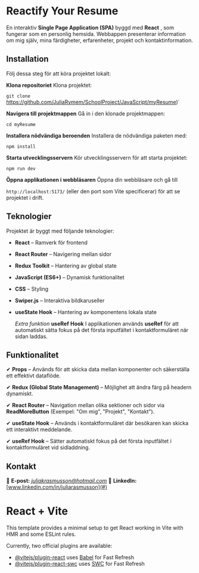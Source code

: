 # **Reactify Your Resume**

En interaktiv **Single Page Application (SPA)** byggd med  **React** , som fungerar som en personlig hemsida. Webbappen presenterar information om mig själv, mina färdigheter, erfarenheter, projekt och kontaktinformation.

## **Installation**
Följ dessa steg för att köra projektet lokalt:

**Klona repositoriet**
Klona projektet:

`git clone `https://github.com/JuliaRymem/SchoolProject/JavaScript/myResume)`

**Navigera till projektmappen**
Gå in i den klonade projektmappen:

`cd myResume`

**Installera nödvändiga beroenden**
Installera de nödvändiga paketen med:

`npm install`

**Starta utvecklingsservern**
Kör utvecklingsservern för att starta projektet:

`npm run dev`

**Öppna applikationen i webbläsaren**
Öppna din webbläsare och gå till 

`http://localhost:5173/` (eller den port som Vite specificerar) för att se projektet i drift.


## **Teknologier**

Projektet är byggt med följande teknologier:

* **React** – Ramverk för frontend
* **React Router** – Navigering mellan sidor
* **Redux Toolkit** – Hantering av global state
* **JavaScript (ES6+)** – Dynamisk funktionalitet
* **CSS** – Styling
* **Swiper.js** – Interaktiva bildkaruseller
* **useState Hook** – Hantering av komponentens lokala state

  *Extra funktion*
  **useRef** **Hook**
  I applikationen används **useRef** för att automatiskt sätta fokus på det första inputfältet i kontaktformuläret när sidan laddas.

## **Funktionalitet**

✔ **Props** – Används för att skicka data mellan komponenter och säkerställa ett effektivt dataflöde.

✔ **Redux (Global State Management)** – Möjlighet att ändra färg på headern dynamiskt.

✔ **React Router** – Navigation mellan olika sektioner och sidor via **ReadMoreButton** (Exempel: "Om mig", "Projekt", "Kontakt").

✔ **useState Hook** – Används i kontaktformuläret där besökaren kan skicka ett interaktivt meddelande.

✔ **useRef Hook** – Sätter automatiskt fokus på det första inputfältet i kontaktformuläret vid sidladdning.


## **Kontakt**

📧 **E-post:** *[j]()uliakrasmusson@hotmail.com*
🔗 **LinkedIn:** [www.linkedin.com/in/juliarasmusson](#)

# React + Vite

This template provides a minimal setup to get React working in Vite with HMR and some ESLint rules.

Currently, two official plugins are available:

- [@vitejs/plugin-react](https://github.com/vitejs/vite-plugin-react/blob/main/packages/plugin-react/README.md) uses [Babel](https://babeljs.io/) for Fast Refresh
- [@vitejs/plugin-react-swc](https://github.com/vitejs/vite-plugin-react-swc) uses [SWC](https://swc.rs/) for Fast Refresh
